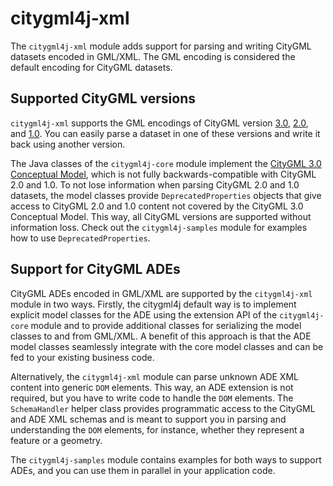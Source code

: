 # citygml4j-xml

The `citygml4j-xml` module adds support for parsing and writing CityGML datasets encoded in GML/XML. The GML encoding
is considered the default encoding for CityGML datasets.

## Supported CityGML versions
`citygml4j-xml` supports the GML encodings of CityGML version [3.0](https://github.com/opengeospatial/CityGML-3.0Encodings),
[2.0](https://portal.ogc.org/files/?artifact_id=47842), and [1.0](https://portal.ogc.org/files/?artifact_id=28802).
You can easily parse a dataset in one of these versions and write it back using another version.

The Java classes of the `citygml4j-core` module implement the [CityGML 3.0 Conceptual Model](https://docs.ogc.org/is/20-010/20-010.html),
which is not fully backwards-compatible with CityGML 2.0 and 1.0. To not lose information when parsing CityGML 2.0
and 1.0 datasets, the model classes provide `DeprecatedProperties` objects that give access to CityGML 2.0
and 1.0 content not covered by the CityGML 3.0 Conceptual Model. This way, all CityGML versions are supported without
information loss. Check out the `citygml4j-samples` module for examples how to use `DeprecatedProperties`.

## Support for CityGML ADEs
CityGML ADEs encoded in GML/XML are supported by the `citygml4j-xml` module in two ways. Firstly, the citygml4j default
way is to implement explicit model classes for the ADE using the extension API of the `citygml4j-core` module and to
provide additional classes for serializing the model classes to and from GML/XML. A benefit of this approach is that
the ADE model classes seamlessly integrate with the core model classes and can be fed to your existing business code.

Alternatively, the `citygml4j-xml` module can parse unknown ADE XML content into generic `DOM` elements. This way,
an ADE extension is not required, but you have to write code to handle the `DOM` elements. The `SchemaHandler`
helper class provides programmatic access to the CityGML and ADE XML schemas and is meant to support you in parsing
and understanding the `DOM` elements, for instance, whether they represent a feature or a geometry.

The `citygml4j-samples` module contains examples for both ways to support ADEs, and you can use them in parallel
in your application code.